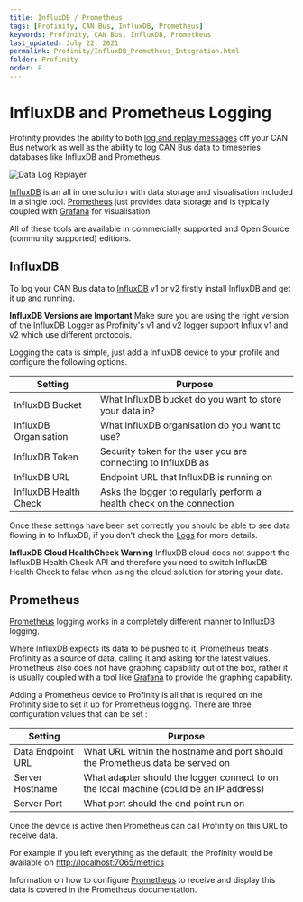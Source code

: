 ```yaml
---
title: InfluxDB / Prometheus
tags: [Profinity, CAN Bus, InfluxDB, Prometheus]
keywords: Profinity, CAN Bus, InfluxDB, Prometheus
last_updated: July 22, 2021
permalink: Profinity/InfluxDB_Prometheus_Integration.html
folder: Profinity
order: 8
---
```


# InfluxDB and Prometheus Logging

Profinity provides the ability to both [log and replay messages](Logging_Replaying_CAN_Bus_Messages.html) off your CAN Bus network as well as the ability to log CAN Bus data to timeseries databases like InfluxDB and Prometheus.

![Data Log Replayer]({{site.dox.baseurl}}/images/Profinity/InfluxDB.png)

[InfluxDB](https://www.influxdata.com) is an all in one solution with data storage and visualisation included in a single tool.  [Prometheus](https://prometheus.io) just provides data storage and is typically coupled with [Grafana](https://grafana.com) for visualisation.  

All of these tools are available in commercially supported and Open Source (community supported) editions.

## InfluxDB

To log your CAN Bus data to [InfluxDB](https://www.influxdata.com/) v1 or v2 firstly install InfluxDB and get it up and running.

<div class="callout callout--warning">
    <p><strong>InfluxDB Versions are Important</strong> 
    Make sure you are using the right version of the InfluxDB Logger as Profinity's v1 and v2 logger support Influx v1 and v2 which use different protocols.
    </p>
</div>

Logging the data is simple, just add a InfluxDB device to your profile and configure the following options. 

| Setting               | Purpose                                                               |
| --------------------- | --------------------------------------------------------------------- |
| InfluxDB Bucket       | What InfluxDB bucket do you want to store your data in?               |
| InfluxDB Organisation | What InfluxDB organisation do you want to use?                        |
| InfluxDB Token        | Security token for the user you are connecting to InfluxDB as         |
| InfluxDB URL          | Endpoint URL that InfluxDB is running on                              |
| InfluxDB Health Check | Asks the logger to regularly perform a health check on the connection |

Once these settings have been set correctly you should be able to see data flowing in to InfluxDB, if you don't check the [Logs](Profinity_Log.html) for more details.  

<div class="callout callout--warning">
    <p><strong>InfluxDB Cloud HealthCheck Warning</strong> 
    InfluxDB cloud does not support the InfluxDB Health Check API and therefore you need to switch InfluxDB Health Check to false when using the cloud solution for storing your data.
    </p>
</div>

## Prometheus

[Prometheus](https://prometheus.io) logging works in a completely different manner to InfluxDB logging.  

Where InfluxDB expects its data to be pushed to it, Prometheus treats Profinity as a source of data, calling it and asking for the latest values.  Prometheus also does not have graphing capability out of the box, rather it is usually coupled with a tool like [Grafana](https://grafana.com) to provide the graphing capability.

Adding a Prometheus device to Profinity is all that is required on the Profinity side to set it up for Prometheus logging.  There are three configuration values that can be set :

| Setting               | Purpose                                                                                  |
| --------------------- | ---------------------------------------------------------------------------------------- |
| Data Endpoint URL     | What URL within the hostname and port should the Prometheus data be served on            |
| Server Hostname       | What adapter should the logger connect to on the local machine (could be an IP address)  |
| Server Port           | What port should the end point run on                                                    |

Once the device is active then Prometheus can call Profinity on this URL to receive data.

For example if you left everything as the default, the Profinity would be available on [http://localhost:7065/metrics](http://localhost:7065/metrics)

Information on how to configure [Prometheus](https://prometheus.io) to receive and display this data is covered in the Prometheus documentation.